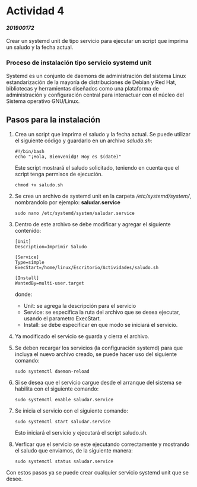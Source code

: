 # Actividad 4
#### ***201900172***

Crear un systemd unit de tipo servicio para ejecutar un script que imprima un saludo y la fecha actual.
### Proceso de instalación tipo servicio systemd unit

Systemd es un conjunto de daemons de administración del sistema Linux estandarización de la mayoría de distribuciones de Debian y Red Hat, bibliotecas y herramientas diseñados como una plataforma de administración y configuración central para interactuar con el núcleo del Sistema operativo GNU/Linux.

## Pasos para la instalación

1.	Crea un script que imprima el saludo y la fecha actual. Se puede utilizar el siguiente código y guardarlo en un archivo *saludo.sh*:
    ```
    #!/bin/bash 
    echo "¡Hola, Bienvenid@! Hoy es $(date)"
    ```
    Este script mostrará el saludo solicitado, teniendo en cuenta que el script tenga permisos de ejecución.
    ```
    chmod +x saludo.sh 
    ```

2. Se crea un archivo de systemd unit en la carpeta */etc/systemd/system/*, nombrandolo por ejemplo: **saludar.service** 
    ```
    sudo nano /etc/systemd/system/saludar.service 
    ```  
3. Dentro de este archivo se debe modificar y agregar el siguiente contenido:
    ```
    [Unit] 
    Description=Imprimir Saludo  
    
    [Service]
    Type=simple 
    ExecStart=/home/linux/Escritorio/Actividades/saludo.sh 
    
    [Install] 
    WantedBy=multi-user.target  
    ``` 
    donde:
    - Unit: se agrega la descripción para el servicio
    - Service: se especifica la ruta del archivo que se desea ejecutar, usando el parametro ExecStart.
    - Install: se debe especificar en que modo se iniciará el servicio.

4. Ya modificado el servicio se guarda y cierra el archivo.

5. Se deben recargar los servicios (la configuración systemd) para que incluya el nuevo archivo creado, se puede hacer uso del siguiente comando:
    ```
    sudo systemctl daemon-reload   
    ``` 
6. Si se desea que el servicio cargue desde el arranque del sistema se habilita con el siguiente comando:
    ```
    sudo systemctl enable saludar.service   
    ```
7. Se inicia el servicio con el siguiente comando:
    ```
    sudo systemctl start saludar.service   
    ```
    Esto iniciará el servicio y ejecutará el script saludo.sh.

8. Verficar que el servicio se este ejecutando correctamente y mostrando el saludo que enviamos, de la siguiente manera:
    ```
    sudo systemctl status saludar.service    
    ```
Con estos pasos ya se puede crear cualquier servicio systemd unit que se desee.